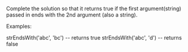 Complete the solution so that it returns true if the first argument(string) passed in ends with the 2nd argument (also a string).

Examples:

strEndsWith('abc', 'bc') -- returns true
strEndsWith('abc', 'd') -- returns false


